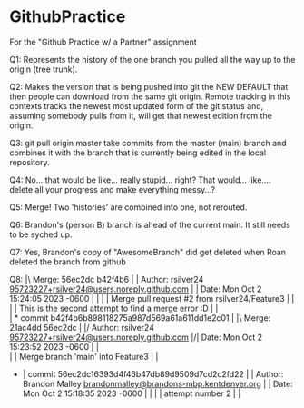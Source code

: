 # GithubPractice
For the "Github Practice w/ a Partner" assignment

Q1: Represents the history of the one branch you pulled all the way up to the origin (tree trunk).

Q2: Makes the version that is being pushed into git the NEW DEFAULT that then people can download from the same git origin. Remote tracking in this contexts tracks the newest most updated form of the git status and, assuming somebody pulls from it, will get that newest edition from the origin.

Q3: git pull origin master take commits from the master (main) branch and combines it with the branch that is currently being edited in the local repository.

Q4: No... that would be like... really stupid... right? That would... like.... delete all your progress and make everything messy...?

Q5: Merge! Two 'histories' are combined into one, not rerouted.

Q6: Brandon's (person B) branch is ahead of the current main. It still needs to be syched up.

Q7: Yes, Brandon's copy of "AwesomeBranch" did get deleted when Roan deleted the branch from github

Q8:
|\  Merge: 56ec2dc b42f4b6
| | Author: rsilver24 <95723227+rsilver24@users.noreply.github.com>
| | Date:   Mon Oct 2 15:24:05 2023 -0600
| | 
| |     Merge pull request #2 from rsilver24/Feature3
| |     
| |     This is the second attempt to find a merge error :D
| |   
| *   commit b42f4b6b898118275a987d569a61a611dd1e2c01
| |\  Merge: 21ac4dd 56ec2dc
| |/  Author: rsilver24 <95723227+rsilver24@users.noreply.github.com>
|/|   Date:   Mon Oct 2 15:23:52 2023 -0600
| |   
| |       Merge branch 'main' into Feature3
| | 
* | commit 56ec2dc16393d4f46b47db89d9509d7cd2c2fd22
| | Author: Brandon Malley <brandonmalley@brandons-mbp.kentdenver.org>
| | Date:   Mon Oct 2 15:18:35 2023 -0600
| | 
| |     attempt number 2
| | 
